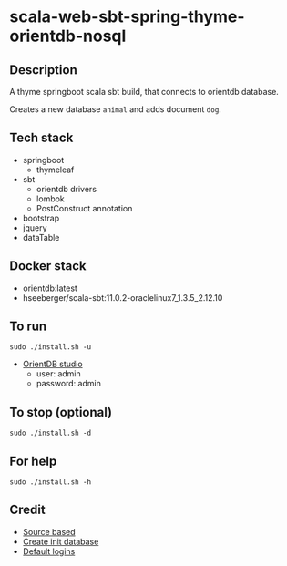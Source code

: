 # scala-web-sbt-spring-thyme-orientdb-nosql

## Description
A thyme springboot scala sbt build,
that connects to orientdb database.

Creates a new database `animal` and adds
document `dog`.

## Tech stack
- springboot
  - thymeleaf
- sbt
  - orientdb drivers
  - lombok
  - PostConstruct annotation
- bootstrap
- jquery
- dataTable

## Docker stack
- orientdb:latest
- hseeberger/scala-sbt:11.0.2-oraclelinux7_1.3.5_2.12.10

## To run
`sudo ./install.sh -u`
- [OrientDB studio](http://localhost:2480/studio/index.html)
  - user: admin
  - password: admin

## To stop (optional)
`sudo ./install.sh -d`

## For help
`sudo ./install.sh -h`

## Credit
- [Source based](https://www.alibabacloud.com/blog/building-a-spring-boot-api-with-a-multi-model-database-orientdb-on-alibaba-cloud_594216)
- [Create init database](https://orientdb.com/docs/last/scala/Document-API-Database.html)
- [Default logins](https://orientdb.com/docs/last/scala/Document-API-Database.html)
